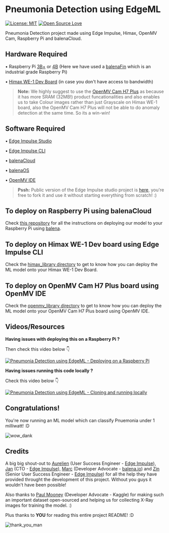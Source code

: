 # Pneumonia Detection using EdgeML
[![License: MIT](https://img.shields.io/badge/License-MIT-yellow.svg)](https://opensource.org/licenses/MIT)
[![Open Source Love](https://badges.frapsoft.com/os/v1/open-source.svg?v=103)](https://github.com/ellerbrock/open-source-badges/)

Pneumonia Detection project made using Edge Impulse, Himax, OpenMV Cam, Raspberry Pi and balenaCloud.


## Hardware Required 
• Raspberry Pi [3B+](https://www.raspberrypi.org/products/raspberry-pi-3-model-b-plus/) or [4B](https://www.raspberrypi.org/products/raspberry-pi-4-model-b/?variant=raspberry-pi-4-model-b-2gb) (Here we have used a [balenaFin](https://www.balena.io/fin/) which is an industrial grade Raspberry Pi)

• [Himax WE-1 Dev Board](https://www.sparkfun.com/products/17256) (in case you don't have access to bandwidth)

> **Note:** We highly suggest to use the [OpenMV Cam H7 Plus](https://openmv.io/collections/products/products/openmv-cam-h7-plus) as because it has more SRAM (32MB!) product funcationalities and also enables us to take Colour images rather than just Grayscale on Himax WE-1 board, also the OpenMV Cam H7 Plus will not be able to do anomaly detection at the same time. So its a win-win! 
## Software Required 
• [Edge Impulse Studio](https://studio.edgeimpulse.com)

• [Edge Impulse CLI](https://docs.edgeimpulse.com/docs/cli-installation)

• [balenaCloud](https://balena.io) 

• [balenaOS](https://www.balena.io/os/)

• [OpenMV IDE](https://openmv.io/pages/download)

> **Pssh:** Public version of the Edge Impulse studio project is [here](https://studio.edgeimpulse.com/public/18340/latest), you're free to fork it and use it without starting everything from scratch! :)

## To deploy on Raspberry Pi using balenaCloud 
Check [this repository](https://github.com/Pneumonia-Detection-using-EdgeML/pneumonia-detection-balenaCAM) for all the instructions on deploying our model to your Raspberry Pi using [balena](https://balena.io).


## To deploy on Himax WE-1 Dev board using Edge Impulse CLI
Check the [himax_library directory](https://github.com/Pneumonia-Detection-using-EdgeML/pneumonia-detection-edgeml-other-libs/tree/main/himax_library) to get to know how you can deploy the ML model onto your Himax WE-1 Dev Board.

## To deploy on OpenMV Cam H7 Plus board using OpenMV IDE 
Check the [openmv_library directory](https://github.com/Pneumonia-Detection-using-EdgeML/pneumonia-detection-edgeml-other-libs/tree/main/openmv_library) to get to know how you can deploy the ML model onto your OpenMV Cam H7 Plus board using OpenMV IDE.

## Videos/Resources 
**Having issues with deploying this on a Raspberry Pi ?**

Then check this video below 👇

[![Pneumonia Detection using EdgeML - Deploying on a Raspberry Pi](http://img.youtube.com/vi/F-lKMU4wCgo/0.jpg)](http://www.youtube.com/watch?v=F-lKMU4wCgo "Penumonia Detection using EdgeML - Deploying on a Raspberry Pi")

**Having issues running this code locally ?**

Check this video below 👇

[![Pneumonia Detection using EdgeML - Cloning and running locally](http://img.youtube.com/vi/4dlN_rzMYgI/0.jpg)](http://www.youtube.com/watch?v=4dlN_rzMYgI "Penumonia Detection using EdgeML - Cloning and running locally")

## Congratulations!
You're now running an ML model which can classify Pnuemonia under 1 milliwatt! :D

![wow_dank](https://user-images.githubusercontent.com/64097541/107933904-5f0e6d00-6fa5-11eb-97f8-d53763908f87.gif)

## Credits
A big big shout-out to [Aurelien](https://twitter.com/aureleq) (User Success Engineer - [Edge Impulse](https://edgeimpulse.com)), [Jan](https://twitter.com/janjongboom) (CTO - [Edge Impulse](https://edgeimpulse.com)), [Marc](https://twitter.com/gy4nt) (Developer Advocate - [balena.io](https://balena.io)) and [Zin](https://www.linkedin.com/in/zinkyaw) (Senior User Success Engineer - [Edge Impulse](https://edgeimpulse.com)) for all the help they have provided throught the development of this project. Without you guys it wouldn't have been possible!

Also thanks to [Paul Mooney](https://www.kaggle.com/paultimothymooney) (Developer Advocate - Kaggle) for making such an important dataset open-sourced and helping us for collecting X-Ray images for training the model. :)

Plus thanks to **YOU** for reading this entire project README! :D

![thank_you_man](https://user-images.githubusercontent.com/64097541/107934298-e1972c80-6fa5-11eb-8b31-bb00fca8f0c3.gif)
